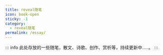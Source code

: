```yaml
---
title: reveal随笔
icon: book-open
sticky: -1
category:
  - reveal随笔
permalink: /essay/
---
```


<!-- more -->
::: info
此处存放的一些随笔，散文、诗歌、创作、赏析等，持续更新中.....。
:::

<Catalog base='/essay/'/>
